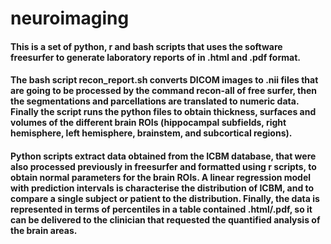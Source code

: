 # neuroimaging

#### This is a set of python, r and bash scripts that uses the software freesurfer to generate laboratory reports of in .html and .pdf format.

#### The bash script recon_report.sh converts DICOM images to .nii files that are going to be processed by the command recon-all of free surfer, then the segmentations and parcellations are translated to numeric data. Finally the script runs the python files to obtain thickness, surfaces and volumes of the different brain ROIs (hippocampal subfields, right hemisphere, left hemisphere, brainstem, and subcortical regions).

#### Python scripts extract data obtained from the ICBM database, that were also processed previously in freesurfer and formatted using r scripts, to obtain normal parameters for the brain ROIs. A linear regression model with prediction intervals is characterise the distribution of ICBM, and to compare a single subject or patient to the distribution. Finally, the data is represented in terms of percentiles in a table contained .html/.pdf, so it can be delivered to the clinician that requested the quantified analysis of the brain areas.
   
